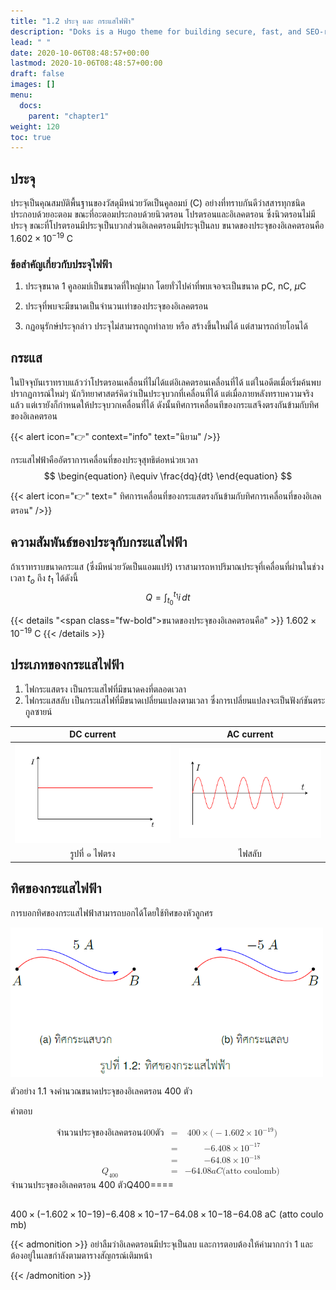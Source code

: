 ```yaml
---
title: "1.2 ประจุ และ กระแสไฟฟ้า"
description: "Doks is a Hugo theme for building secure, fast, and SEO-ready documentation websites, which you can easily update and customize."
lead: " "
date: 2020-10-06T08:48:57+00:00
lastmod: 2020-10-06T08:48:57+00:00
draft: false
images: []
menu:
  docs:
    parent: "chapter1"
weight: 120
toc: true
---
```


## ประจุ

ประจุเป็นคุณสมบัติพื้นฐานของวัสดุมีหน่วยวัดเป็นคูลอมบ์ (C) อย่างที่ทราบกันดีว่าสสารทุกชนิดประกอบด้วยอะตอม ขณะที่อะตอมประกอบด้วยนิวตรอน โปรตรอนและอิเลคตรอน ซึ่งนิวตรอนไม่มีประจุ ขณะที่โปรตรอนมีประจุเป็นบวกส่วนอิเลคตรอนมีประจุเป็นลบ ขนาดของประจุของอิเลคตรอนคือ $1.602\times 10^{-19}$ C 

### ข้อสำคัญเกี่ยวกับประจุไฟฟ้า
1. ประจุขนาด 1 คูลอมบ์เป็นขนาดที่ใหญ่มาก โดยทั่วไปค่าที่พบเจอจะเป็นขนาด pC, nC, $\mu$C
1. ประจุที่พบจะมีขนาดเป็นจำนวนเท่าของประจุของอิเลคตรอน

1. กฏอนุรักษ์ประจุกล่าว ประจุไม่สามารถถูกทำลาย หรือ สร้างขึ้นใหม่ได้ แต่สามารถถ่ายโอนได้

## กระแส

ในปัจจุบันเราทราบแล้วว่าโปรตรอนเคลื่อนที่ไม่ได้แต่อิเลคตรอนเคลื่อนที่ได้ แต่ในอดีตเมื่อเริ่มค้นพบปรากฏการณ์ใหม่ๆ นักวิทยาศาสตร์คิดว่าเป็นประจุบวกที่เคลื่อนที่ได้ แต่เมื่อภายหลังทราบความจริงแล้ว แต่เรายังก็กำหนดให้ประจุบวกเคลื่อนที่ได้ ดังนั้นทิศการเคลื่อนทีของกระแสจึงตรงกันข้ามกับทิศของอิเลคตรอน

{{< alert icon="👉" context="info" text="นิยาม" />}}

กระแสไฟฟ้าคืออัตราการเคลื่อนที่ของประจุสุทธิต่อหน่วยเวลา 
$$
  \begin{equation}
    i\equiv \frac{dq}{dt} 
  \end{equation}
$$

{{< alert icon="👉" text="  ทิศการเคลื่อนที่ของกระแสตรงกันข้ามกับทิศการเคลื่อนที่ของอิเลคตรอน" />}}

## ความสัมพันธ์ของประจุกับกระแสไฟฟ้า

ถ้าเราทราบขนาดกระแส (ซึ่งมีหน่วยวัดเป็นแอมแปร์) เราสามารถหาปริมาณประจุที่เคลื่อนที่ผ่านในช่วงเวลา $t_o$ ถึง $t_1$ ได้ดังนี้
$$
  \begin{equation}
     Q=\int_{t_{0}}^{t_{1}}i \, dt
  \end{equation}
$$

{{< details "<span class=\"fw-bold\">ขนาดของประจุของอิเลคตรอนคือ</span>" >}}
$1.602\times 10^{-19}$ C 
{{< /details >}}

## ประเภทของกระแสไฟฟ้า

  1. ไฟกระแสตรง เป็นกระแสไฟที่มีขนาดคงที่ตลอดเวลา
  1. ไฟกระแสสลับ เป็นกระแสไฟที่มีขนาดเปลี่ยนแปลงตามเวลา ซึ่งการเปลี่ยนแปลงจะเป็นฟังก์ชันตระกูลซายน์

DC current  |  AC current
:-------------------------:|:-------------------------:
![](fig-dc.png)  |  ![](fig-ac.png)
รูปที่ ๑ ไฟตรง      |  ไฟสลับ


## ทิศของกระแสไฟฟ้า

การบอกทิศของกระแสไฟฟ้าสามารถบอกได้โดยใช้ทิศของหัวลูกศร

<img src="fig1.2.png" alt="fig 1.2" width="500" align="center"/>


ตัวอย่าง 1.1 จงคำนวณขนาดประจุของอิเลคตรอน $400$ ตัว

คำตอบ 

<span class="katex"><span class="katex-mathml"><math xmlns="http://www.w3.org/1998/Math/MathML" display="block"><semantics><mtable rowspacing="0.16em" columnalign="right center left center left" columnspacing="1em"><mtr><mtd><mstyle scriptlevel="0" displaystyle="false"><mrow><mtext>จำนวนประจุของอิเลคตรอน</mtext>  <mn>400</mn>  <mtext>ตัว</mtext></mrow></mstyle></mtd><mtd><mstyle scriptlevel="0" displaystyle="false"><mo lspace="0em" rspace="0em">=</mo></mstyle></mtd><mtd><mstyle scriptlevel="0" displaystyle="false"><mrow><mn>400</mn><mo>×</mo><mo stretchy="false">(</mo><mo>−</mo><mn>1.602</mn><mo>×</mo><mn>1</mn><msup><mn>0</mn><mrow><mo>−</mo><mn>19</mn></mrow></msup><mo stretchy="false">)</mo></mrow></mstyle></mtd></mtr><mtr><mtd><mstyle scriptlevel="0" displaystyle="false"><mrow></mrow></mstyle></mtd><mtd><mstyle scriptlevel="0" displaystyle="false"><mo lspace="0em" rspace="0em">=</mo></mstyle></mtd><mtd><mstyle scriptlevel="0" displaystyle="false"><mrow><mo>−</mo><mn>6.408</mn><mo>×</mo><mn>1</mn><msup><mn>0</mn><mrow><mo>−</mo><mn>17</mn></mrow></msup></mrow></mstyle></mtd></mtr><mtr><mtd><mstyle scriptlevel="0" displaystyle="false"><mrow></mrow></mstyle></mtd><mtd><mstyle scriptlevel="0" displaystyle="false"><mo lspace="0em" rspace="0em">=</mo></mstyle></mtd><mtd><mstyle scriptlevel="0" displaystyle="false"><mrow><mo>−</mo><mn>64.08</mn><mo>×</mo><mn>1</mn><msup><mn>0</mn><mrow><mo>−</mo><mn>18</mn></mrow></msup></mrow></mstyle></mtd></mtr><mtr><mtd><mstyle scriptlevel="0" displaystyle="false"><msub><mi>Q</mi><mn>400</mn></msub></mstyle></mtd><mtd><mstyle scriptlevel="0" displaystyle="false"><mo lspace="0em" rspace="0em">=</mo></mstyle></mtd><mtd><mstyle scriptlevel="0" displaystyle="false"><mrow><mo>−</mo><mn>64.08</mn>  <mi>a</mi><mi>C</mi>  <mtext>(atto&nbsp;coulomb)</mtext></mrow></mstyle></mtd></mtr></mtable><annotation encoding="application/x-tex">\begin{array}{rclcl}
\text{จำนวนประจุของอิเลคตรอน} \;400\;\text{ตัว} &amp;=&amp; 400\times (- 1.602 \times 10^{-19}) \\
       &amp;=&amp; -6.408 \times 10^{-17} \\
      &amp;=&amp; -64.08\times 10^{-18} \\
      Q_{400} &amp;=&amp; -64.08\;aC \;\text{(atto coulomb)}
    \end{array}</annotation></semantics></math></span>
    <span class="katex-html" aria-hidden="true"><span class="base"><span class="strut" style="height: 4.8em; vertical-align: -2.15em;"></span><span class="mord"><span class="mtable"><span class="arraycolsep" style="width: 0.5em;"></span><span class="col-align-r"><span class="vlist-t vlist-t2"><span class="vlist-r"><span class="vlist" style="height: 2.65em;"><span class="" style="top: -4.81em;"><span class="pstrut" style="height: 3em;"></span><span class="mord"><span class="mord text"><span class="mord brahmic_fallback">จำนวนประจุของอิเลคตรอน</span></span><span class="mspace" style="margin-right: 0.2778em;"></span><span class="mord">400</span><span class="mspace" style="margin-right: 0.2778em;"></span><span class="mord text"><span class="mord brahmic_fallback">ตัว</span></span></span></span><span class="" style="top: -3.61em;"><span class="pstrut" style="height: 3em;"></span><span class="mord"></span></span><span class="" style="top: -2.41em;"><span class="pstrut" style="height: 3em;"></span><span class="mord"></span></span><span class="" style="top: -1.21em;"><span class="pstrut" style="height: 3em;"></span><span class="mord"><span class="mord"><span class="mord mathnormal">Q</span><span class="msupsub"><span class="vlist-t vlist-t2"><span class="vlist-r"><span class="vlist" style="height: 0.3011em;"><span class="" style="top: -2.55em; margin-left: 0em; margin-right: 0.05em;"><span class="pstrut" style="height: 2.7em;"></span><span class="sizing reset-size6 size3 mtight"><span class="mord mtight"><span class="mord mtight">400</span></span></span></span></span><span class="vlist-s">​</span></span><span class="vlist-r"><span class="vlist" style="height: 0.15em;"><span class=""></span></span></span></span></span></span></span></span></span><span class="vlist-s">​</span></span><span class="vlist-r"><span class="vlist" style="height: 2.15em;"><span class=""></span></span></span></span></span><span class="arraycolsep" style="width: 0.5em;"></span><span class="arraycolsep" style="width: 0.5em;"></span><span class="col-align-c"><span class="vlist-t vlist-t2"><span class="vlist-r"><span class="vlist" style="height: 2.65em;"><span class="" style="top: -4.81em;"><span class="pstrut" style="height: 3em;"></span><span class="mord"><span class="mrel">=</span></span></span><span class="" style="top: -3.61em;"><span class="pstrut" style="height: 3em;"></span><span class="mord"><span class="mrel">=</span></span></span><span class="" style="top: -2.41em;"><span class="pstrut" style="height: 3em;"></span><span class="mord"><span class="mrel">=</span></span></span><span class="" style="top: -1.21em;"><span class="pstrut" style="height: 3em;"></span><span class="mord"><span class="mrel">=</span></span></span></span><span class="vlist-s">​</span></span><span class="vlist-r"><span class="vlist" style="height: 2.15em;"><span class=""></span></span></span></span></span><span class="arraycolsep" style="width: 0.5em;"></span><span class="arraycolsep" style="width: 0.5em;"></span><span class="col-align-l"><span class="vlist-t vlist-t2"><span class="vlist-r"><span class="vlist" style="height: 2.65em;"><span class="" style="top: -4.81em;"><span class="pstrut" style="height: 3em;"></span><span class="mord"><span class="mord">400</span><span class="mspace" style="margin-right: 0.2222em;"></span><span class="mbin">×</span><span class="mspace" style="margin-right: 0.2222em;"></span><span class="mopen">(</span><span class="mord">−</span><span class="mord">1.602</span><span class="mspace" style="margin-right: 0.2222em;"></span><span class="mbin">×</span><span class="mspace" style="margin-right: 0.2222em;"></span><span class="mord">1</span><span class="mord"><span class="mord">0</span><span class="msupsub"><span class="vlist-t"><span class="vlist-r"><span class="vlist" style="height: 0.8141em;"><span class="" style="top: -3.063em; margin-right: 0.05em;"><span class="pstrut" style="height: 2.7em;"></span><span class="sizing reset-size6 size3 mtight"><span class="mord mtight"><span class="mord mtight">−</span><span class="mord mtight">19</span></span></span></span></span></span></span></span></span><span class="mclose">)</span></span></span><span class="" style="top: -3.61em;"><span class="pstrut" style="height: 3em;"></span><span class="mord"><span class="mord">−</span><span class="mord">6.408</span><span class="mspace" style="margin-right: 0.2222em;"></span><span class="mbin">×</span><span class="mspace" style="margin-right: 0.2222em;"></span><span class="mord">1</span><span class="mord"><span class="mord">0</span><span class="msupsub"><span class="vlist-t"><span class="vlist-r"><span class="vlist" style="height: 0.8141em;"><span class="" style="top: -3.063em; margin-right: 0.05em;"><span class="pstrut" style="height: 2.7em;"></span><span class="sizing reset-size6 size3 mtight"><span class="mord mtight"><span class="mord mtight">−</span><span class="mord mtight">17</span></span></span></span></span></span></span></span></span></span></span><span class="" style="top: -2.41em;"><span class="pstrut" style="height: 3em;"></span><span class="mord"><span class="mord">−</span><span class="mord">64.08</span><span class="mspace" style="margin-right: 0.2222em;"></span><span class="mbin">×</span><span class="mspace" style="margin-right: 0.2222em;"></span><span class="mord">1</span><span class="mord"><span class="mord">0</span><span class="msupsub"><span class="vlist-t"><span class="vlist-r"><span class="vlist" style="height: 0.8141em;"><span class="" style="top: -3.063em; margin-right: 0.05em;"><span class="pstrut" style="height: 2.7em;"></span><span class="sizing reset-size6 size3 mtight"><span class="mord mtight"><span class="mord mtight">−</span><span class="mord mtight">18</span></span></span></span></span></span></span></span></span></span></span><span class="" style="top: -1.21em;"><span class="pstrut" style="height: 3em;"></span><span class="mord"><span class="mord">−</span><span class="mord">64.08</span><span class="mspace" style="margin-right: 0.2778em;"></span><span class="mord mathnormal">a</span><span style="margin-right: 0.0715em;" class="mord mathnormal">C</span><span class="mspace" style="margin-right: 0.2778em;"></span><span class="mord text"><span class="mord">(atto&nbsp;coulomb)</span></span></span></span></span><span class="vlist-s">​</span></span><span class="vlist-r"><span class="vlist" style="height: 2.15em;"><span class=""></span></span></span></span></span><span class="arraycolsep" style="width: 0.5em;"></span></span></span></span></span></span>


{{< admonition >}}
อย่าลืมว่าอิเลคตรอนมีประจุเป็นลบ และการตอบต้องให้ค่ามากกว่า 1 
    และต้องอยู่ในเลขกำลังตามตารางสัญกรณ์เติมหน้า

{{< /admonition >}}

  

